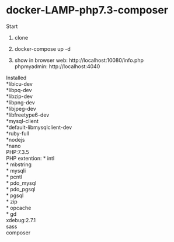# docker-LAMP-php7.3-composer
Start

1. clone

2. docker-compose up -d  

3. show in browser web: http://localhost:10080/info.php  
phpmyadmin: http://localhost:4040

Installed  
      *libicu-dev  
      *libpq-dev  
      *libzip-dev  
      *libpng-dev  
      *libjpeg-dev  
      *libfreetype6-dev  
      *mysql-client  
      *default-libmysqlclient-dev  
      *ruby-full  
      *nodejs  
      *nano  
    PHP:7.3.5  
        PHP extention:
        * intl  
        * mbstring  
        * mysqli  
        * pcntl  
        * pdo_mysql  
        * pdo_pgsql  
        * pgsql  
        * zip  
        * opcache  
        * gd  
    xdebug:2.7.1  
    sass  
    composer


